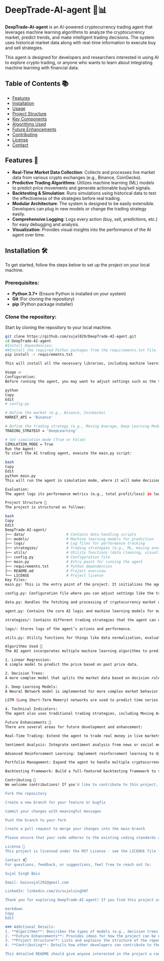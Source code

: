 # DeepTrade-AI-agent 🤖📊

**DeepTrade-AI-agent** is an AI-powered cryptocurrency trading agent that leverages machine learning algorithms to analyze the cryptocurrency market, predict trends, and make intelligent trading decisions. The system uses historical market data along with real-time information to execute buy and sell strategies.

This agent is designed for developers and researchers interested in using AI to explore crypto trading, or anyone who wants to learn about integrating machine learning with financial data.

## Table of Contents 📚
- [Features](#features-rocket)
- [Installation](#installation-gear)
- [Usage](#usage-chart)
- [Project Structure](#project-structure)
- [Key Components](#key-components)
- [Algorithms Used](#algorithms-used)
- [Future Enhancements](#future-enhancements)
- [Contributing](#contributing-handshake)
- [License](#license-scroll)
- [Contact](#contact-loudspeaker)

## Features 🚀
- **Real-Time Market Data Collection**: Collects and processes live market data from various crypto exchanges (e.g., Binance, CoinGecko).
- **Predictive Trading Algorithms**: Utilizes machine learning (ML) models to predict price movements and generate actionable buy/sell signals.
- **Backtesting & Simulation**: Runs simulations using historical data to test the effectiveness of the strategies before real trading.
- **Modular Architecture**: The system is designed to be easily extensible. Developers can plug in new models or change the trading strategy easily.
- **Comprehensive Logging**: Logs every action (buy, sell, predictions, etc.) for easy debugging and analysis.
- **Visualization**: Provides visual insights into the performance of the AI agent over time.

## Installation 🛠️

To get started, follow the steps below to set up the project on your local machine.

### Prerequisites:
- **Python 3.7+** (Ensure Python is installed on your system)
- **Git** (For cloning the repository)
- **pip** (Python package installer)

### Clone the repository:
Start by cloning the repository to your local machine.

```bash
git clone https://github.com/sujal029/DeepTrade-AI-agent.git
cd DeepTrade-AI-agent
#Install Dependencies:
##Install the required Python packages from the requirements.txt file.
pip install -r requirements.txt

This will install all the necessary libraries, including machine learning tools like scikit-learn, pandas, numpy, and matplotlib, as well as libraries for working with APIs for live market data.

Usage 📈
Configuration:
Before running the agent, you may want to adjust settings such as the trading strategy or data source. These configurations can be modified in the config.py file.

python
Copy
Edit
# config.py

# Define the market (e.g., Binance, CoinGecko)
MARKET_API = 'Binance'

# Define the trading strategy (e.g., Moving Average, Deep Learning Model)
TRADING_STRATEGY = 'DeepLearning'

# Set simulation mode (True or False)
SIMULATION_MODE = True
Run the Agent:
To start the AI trading agent, execute the main.py script:

bash
Copy
Edit
python main.py
This will run the agent in simulation mode, where it will make decisions based on historical data. You can check the console output for real-time logs of the actions taken by the agent (e.g., buy or sell signals).

Evaluation:
The agent logs its performance metrics (e.g., total profit/loss) in logs/, and it also provides charts showing its performance over time using matplotlib.

Project Structure 📁
The project is structured as follows:

bash
Copy
Edit
DeepTrade-AI-agent/
├── data/                   # Contains data handling scripts
├── models/                 # Machine learning models for prediction
├── logs/                   # Log files for performance tracking
├── strategies/             # Trading strategies (e.g., ML, moving averages)
├── utils/                  # Utility functions (data cleaning, visualization)
├── config.py               # Configuration file
├── main.py                 # Entry point for running the agent
├── requirements.txt        # Python dependencies
├── README.md               # Project overview
└── LICENSE                 # Project license
Key Files:
main.py: This is the entry point of the project. It initializes the agent, loads the model, and starts the simulation or live trading.

config.py: Configuration file where you can adjust settings like the trading strategy and market data sources.

data.py: Handles the fetching and processing of cryptocurrency market data (via APIs).

agent.py: Contains the core AI logic and machine learning models for making predictions and deciding trades.

strategies/: Contains different trading strategies that the agent can use, like moving averages or deep learning models.

logs/: Stores logs of the agent’s actions and performance.

utils.py: Utility functions for things like data normalization, evaluation, and visualization.

Algorithms Used 🤖
The AI agent incorporates multiple machine learning algorithms to predict cryptocurrency market movements:

1. Linear Regression:
A simple model to predict the price based on past price data.

2. Decision Trees:
A more complex model that splits the market data based on decision rules to predict the next price movement.

3. Deep Learning Models:
A Neural Network model is implemented for more complex market behavior prediction.

LSTM (Long Short-Term Memory) networks are used to predict time series data based on historical price movements.

4. Technical Indicators:
The agent also uses traditional trading strategies, including Moving Averages (SMA, EMA) and RSI (Relative Strength Index), combined with the ML predictions for hybrid trading strategies.

Future Enhancements 🚀
There are several areas for future development and enhancement:

Real-Time Trading: Extend the agent to trade real money in live markets with safety mechanisms (stop-loss, profit-taking).

Sentiment Analysis: Integrate sentiment analysis from news or social media to influence trade decisions.

Advanced Reinforcement Learning: Implement reinforcement learning to dynamically learn and optimize trading strategies.

Portfolio Management: Expand the agent to handle multiple cryptocurrencies and optimize a diversified portfolio.

Backtesting Framework: Build a full-featured backtesting framework to simulate trading with various strategies and timeframes.

Contributing 🤝
We welcome contributions! If you'd like to contribute to this project, please follow these steps:

Fork the repository

Create a new branch for your feature or bugfix

Commit your changes with meaningful messages

Push the branch to your fork

Create a pull request to merge your changes into the main branch

Please ensure that your code adheres to the existing coding standards and includes appropriate tests.

License 📜
This project is licensed under the MIT License - see the LICENSE file for details.

Contact 📬
For questions, feedback, or suggestions, feel free to reach out to:

Sujal Singh Bais

Email: baissujal292@gmail.com

LinkedIn: linkedin.com/in/sujalsingh07

Thank you for exploring DeepTrade-AI-agent! If you find this project useful or have any suggestions, feel free to contribute or share your thoughts.

markdown
Copy
Edit

### Additional Details:
1. **Algorithms**: Describes the types of models (e.g., decision trees, LSTM) used for market predictions.
2. **Future Enhancements**: Provides ideas for how the project can be expanded or improved in the future.
3. **Project Structure**: Lists and explains the structure of the repository and key files for easy navigation.
4. **Contributing**: Details how other developers can contribute to the project.

This detailed README should give anyone interested in the project a comprehensive understanding of how the agent works, how to set it up, and how they can contribute or extend it. Let me know if you'd like further modifications!









